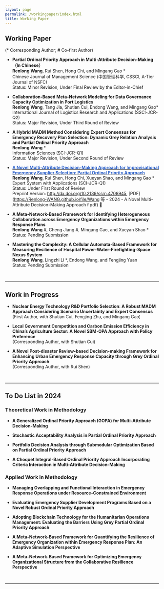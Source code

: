 ```yaml
---
layout: page
permalink: /workingpaper/index.html
title: Working Paper
---
```




## Working Paper
(* Corresponding Author; # Co-first Author)
<br>

- **Partial Ordinal Priority Approach in Multi-Attribute Decision-Making （In Chinese）** <br>**Renlong Wang**, Rui Shen, Hong Chi, and Mingang Gao *<br>Chinese Journal of Management Science (中国管理科学, CSSCI, A-Tier Journal of NSFC) <br>Status: Minor Revision, Under Final Review by the Editor-in-Chief

- **Collaboration-Based Meta-Network Modeling for Data Governance Capacity Optimization in Port Logistics** <br>**Renlong Wang**, Tang Jia, Shutian Cui, Endong Wang, and Mingang Gao*<br> International Journal of Logistics Research and Applications (SSCI-JCR-Q2) <br>Status: Major Revision, Under Third Round of Review

- **A Hybrid MADM Method Considering Expert Consensus for Emergency Recovery Plan Selection: Dynamic Grey Relation Analysis and Partial Ordinal Priority Approach** <br>**Renlong Wang** * <br> Information Sciences (SCI-JCR-Q1) <br>Status: Major Revision, Under Second Round of Review

- **[<font color='#3366CC'>A Novel Multi-Attribute Decision-Making Approach for Improvisational Emergency Supplier Selection: Partial Ordinal Priority Approach</font>](http://dx.doi.org/10.2139/ssrn.4708945)** <br>**Renlong Wang**, Rui Shen, Hong Chi, Xueyan Shao, and Mingang Gao *<br>Expert System with Applications (SCI-JCR-Q1) <br>Status: Under First Round of Review <br>Preprint Version: http://dx.doi.org/10.2139/ssrn.4708945, [PDF](https://Renlong-WANG.github.io/file/Wang 等 - 2024 - A Novel Multi-Attribute Decision-Making Approach f.pdf) 🔗

- **A Meta-Network-Based Framework for Identifying Heterogeneous Collaboration across Emergency Organizations within Emergency Response Plans** <br>**Renlong Wang** #, Cheng Jiang #, Mingang Gao, and Xueyan Shao * <br>Status: Pending Submission

- **Mastering the Complexity: A Cellular Automata-Based Framework for Measuring Resilience of Hospital Power-Water-Firefighting-Space Nexus System** <br>**Renlong Wang**, Lingzhi Li *, Endong Wang, and Fengjing Yuan <br>Status: Pending Submission

  <br>

---

## Work in Progress
- **Nuclear Energy Technology R&D Portfolio Selection: A Robust MADM Approach Considering Scenario Uncertainty and Expert Consensus** <br> (First Author, with Shutian Cui, Fengjing Zhu, and Mingang Gao)

- **Local Government Competition and Carbon Emission Efficiency in China’s Agriculture Sector: A Novel SBM-OPA Approach with Policy Preference** <br> (Corresponding Author, with Shutian Cui)

- **A Novel Post-disaster Review-based Decision-making Framework for Enhancing Urban Emergency Response Capacity through Grey Ordinal Priority Approach** <br> (Corresponding Author, with Rui Shen)

  <br>

---

## To Do List in 2024

### Theoretical Work in Methodology

- **A Generalized Ordinal Priority Approach (GOPA) for Multi-Attribute Decision-Making**<br>

- **Stochastic Acceptability Analysis in Partial Ordinal Priority Approach** <br>

- **Portfolio Decision Analysis through Submodular Optimization Based on Partial Ordinal Priority Approach** <br>

- **A Choquet Integral-Based Ordinal Priority Approach Incorporating Criteria Interaction in Multi-Attribute Decision-Making** <br>

### Applied Work in Methodology

- **Managing Overlapping and Functional Interaction in Emergency Response Operations under Resource-Constrained Environment**<br>

- **Evaluating Emergency Supplier Development Programs Based on a Novel Robust Ordinal Priority Approach**<br>

- **Adopting Blockchain Technology for the Humanitarian Operations Management: Evaluating the Barriers Using Grey Partial Ordinal Priority Approach**<br>

- **A Meta-Network-Based Framework for Quantifying the Resilience of Emergency Organization within Emergency Response Plan: An Adaptive Simulation Perspective** <br>

- **A Meta-Network-Based Framework for Optimizing Emergency Organizational Structure from the Collaborative Resilience Perspective** <br>

  <br>

---
